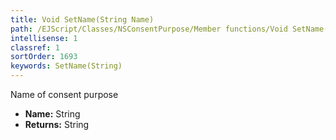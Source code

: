```yaml
---
title: Void SetName(String Name)
path: /EJScript/Classes/NSConsentPurpose/Member functions/Void SetName(String p_0)
intellisense: 1
classref: 1
sortOrder: 1693
keywords: SetName(String)
---
```



Name of consent purpose



* **Name:** String
* **Returns:** String


